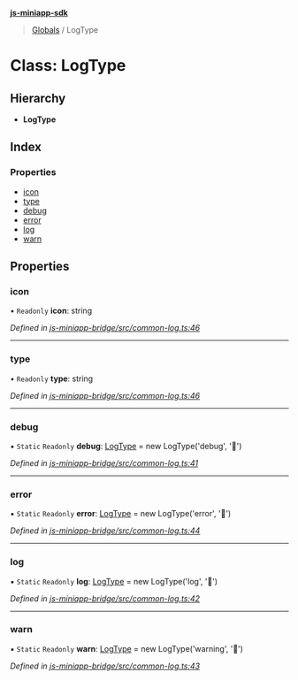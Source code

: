 **[js-miniapp-sdk](../README.md)**

> [Globals](../README.md) / LogType

# Class: LogType

## Hierarchy

* **LogType**

## Index

### Properties

* [icon](logtype.md#icon)
* [type](logtype.md#type)
* [debug](logtype.md#debug)
* [error](logtype.md#error)
* [log](logtype.md#log)
* [warn](logtype.md#warn)

## Properties

### icon

• `Readonly` **icon**: string

*Defined in [js-miniapp-bridge/src/common-log.ts:46](https://github.com/rakutentech/js-miniapp/blob/d1182bf/js-miniapp-bridge/src/common-log.ts#L46)*

___

### type

• `Readonly` **type**: string

*Defined in [js-miniapp-bridge/src/common-log.ts:46](https://github.com/rakutentech/js-miniapp/blob/d1182bf/js-miniapp-bridge/src/common-log.ts#L46)*

___

### debug

▪ `Static` `Readonly` **debug**: [LogType](logtype.md) = new LogType('debug', '📘')

*Defined in [js-miniapp-bridge/src/common-log.ts:41](https://github.com/rakutentech/js-miniapp/blob/d1182bf/js-miniapp-bridge/src/common-log.ts#L41)*

___

### error

▪ `Static` `Readonly` **error**: [LogType](logtype.md) = new LogType('error', '📕')

*Defined in [js-miniapp-bridge/src/common-log.ts:44](https://github.com/rakutentech/js-miniapp/blob/d1182bf/js-miniapp-bridge/src/common-log.ts#L44)*

___

### log

▪ `Static` `Readonly` **log**: [LogType](logtype.md) = new LogType('log', '📗')

*Defined in [js-miniapp-bridge/src/common-log.ts:42](https://github.com/rakutentech/js-miniapp/blob/d1182bf/js-miniapp-bridge/src/common-log.ts#L42)*

___

### warn

▪ `Static` `Readonly` **warn**: [LogType](logtype.md) = new LogType('warning', '📙')

*Defined in [js-miniapp-bridge/src/common-log.ts:43](https://github.com/rakutentech/js-miniapp/blob/d1182bf/js-miniapp-bridge/src/common-log.ts#L43)*
